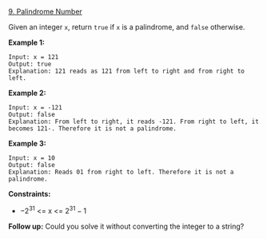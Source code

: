 [9. Palindrome Number](https://leetcode.com/problems/palindrome-number/)

Given an integer `x`, return `true` if `x` is a palindrome, and `false` otherwise.

**Example 1:**
```
Input: x = 121
Output: true
Explanation: 121 reads as 121 from left to right and from right to left.
```
**Example 2:**
```
Input: x = -121
Output: false
Explanation: From left to right, it reads -121. From right to left, it becomes 121-. Therefore it is not a palindrome.
```
**Example 3:**
```
Input: x = 10
Output: false
Explanation: Reads 01 from right to left. Therefore it is not a palindrome.
```

**Constraints:**
* $-2^31$ <= x <= $2^31 - 1$

**Follow up:** Could you solve it without converting the integer to a string?
